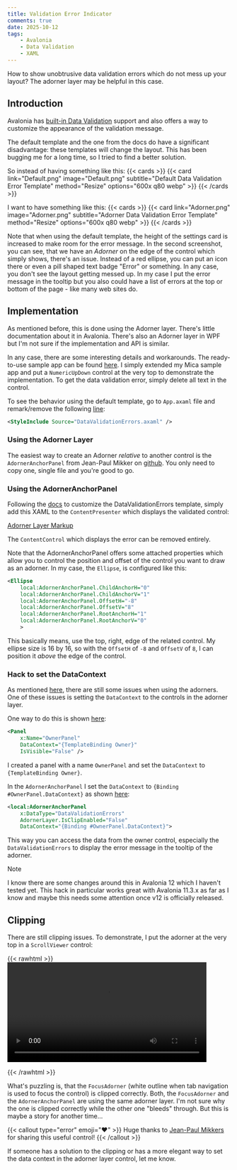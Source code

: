 ```yaml
---
title: Validation Error Indicator
comments: true
date: 2025-10-12
tags: 
    - Avalonia
    - Data Validation
    - XAML
---
```



How to show unobtrusive data validation errors which do not mess up your layout? The adorner layer may be helpful in this case.

<!--more-->

## Introduction

Avalonia has [built-in Data Validation](docs.avaloniaui.net/docs/guides/development-guides/data-validation#customize-the-appearance-of-the-validation-message) support and also offers a way to customize the appearance of the validation message.

The default template and the one from the docs do have a significant disadvantage: these templates will change the layout. This has been bugging me for a long time, so I tried to find a better solution.

So instead of having something like this:
{{< cards >}}
  {{< card link="Default.png" image="Default.png" subtitle="Default Data Validation Error Template" method="Resize" options="600x q80 webp" >}}
{{< /cards >}}

I want to have something like this:
{{< cards >}}
  {{< card link="Adorner.png" image="Adorner.png" subtitle="Adorner Data Validation Error Template" method="Resize" options="600x q80 webp" >}}
{{< /cards >}}

Note that when using the default template, the height of the settings card is increased to make room for the error message. In the second screenshot, you can see, that we have an *Adorner* on the edge of the control which simply shows, there's an issue. Instead of a red ellipse, you can put an icon there or even a pill shaped text badge "Error" or something. In any case, you don't see the layout getting messed up. In my case I put the error message in the tooltip but you also could have a list of errors at the top or bottom of the page - like many web sites do.

## Implementation

As mentioned before, this is done using the Adorner layer. There's little documentation about it in Avalonia. There's also an Adorner layer in WPF but I'm not sure if the implementation and API is similar.

In any case, there are some interesting details and workarounds. The ready-to-use sample app can be found [here](https://github.com/StefanKoell/Misc/tree/main/src/AvaloniaMica). I simply extended my Mica sample app and put a `NumericUpDown` control at the very top to demonstrate the implementation. To get the data validation error, simply delete all text in the control.

To see the behavior using the default template, go to `App.axaml` file and remark/remove the following [line](https://github.com/StefanKoell/Misc/blob/2bbfc4cbdb1cb10b6412d175104226d6fbdf6921/src/AvaloniaMica/App.axaml#L175):

```xml
<StyleInclude Source="DataValidationErrors.axaml" />
```

### Using the Adorner Layer

The easiest way to create an Adorner *relative* to another control is the `AdornerAnchorPanel` from Jean-Paul Mikker on [github](https://github.com/jpmikkers/Baksteen.Avalonia.Controls.AdornerAnchorPanel). You only need to copy one, single file and you're good to go. 

### Using the AdornerAnchorPanel

Following the [docs](https://docs.avaloniaui.net/docs/guides/development-guides/data-validation#customize-the-appearance-of-the-validation-message) to customize the DataValidationErrors template, simply add this XAML to the `ContentPresenter` which displays the validated control:

[Adorner Layer Markup](https://github.com/StefanKoell/Misc/blob/2bbfc4cbdb1cb10b6412d175104226d6fbdf6921/src/AvaloniaMica/DataValidationErrors.axaml#L32-L79)

The `ContentControl` which displays the error can be removed entirely.

Note that the AdornerAnchorPanel offers some attached properties which allow you to control the position and offset of the control you want to draw as an adorner. In my case, the `Ellipse`, is configured like this:

```xml
<Ellipse
    local:AdornerAnchorPanel.ChildAnchorH="0"
    local:AdornerAnchorPanel.ChildAnchorV="1"
    local:AdornerAnchorPanel.OffsetH="-8"
    local:AdornerAnchorPanel.OffsetV="8"
    local:AdornerAnchorPanel.RootAnchorH="1"
    local:AdornerAnchorPanel.RootAnchorV="0"                      
    >
``` 

This basically means, use the top, right, edge of the related control. My ellipse size is 16 by 16, so with the `OffsetH` of `-8` and `OffsetV` of `8`, I can position it *above* the edge of the control.

### Hack to set the DataContext

As mentioned [here](https://github.com/AvaloniaUI/Avalonia/issues/11232), there are still some issues when using the adorners. One of these issues is setting the `DataContext` to the controls in the adorner layer.

One way to do this is shown [here](https://github.com/StefanKoell/Misc/blob/2bbfc4cbdb1cb10b6412d175104226d6fbdf6921/src/AvaloniaMica/DataValidationErrors.axaml#L18-L21):

```xml
<Panel
    x:Name="OwnerPanel"
    DataContext="{TemplateBinding Owner}"
    IsVisible="False" />
```

I created a panel with a name `OwnerPanel` and set the `DataContext` to `{TemplateBinding Owner}`.

In the `AdornerAnchorPanel` I set the `DataContext` to `{Binding #OwnerPanel.DataContext}` as shown [here](https://github.com/StefanKoell/Misc/blob/2bbfc4cbdb1cb10b6412d175104226d6fbdf6921/src/AvaloniaMica/DataValidationErrors.axaml#L36):

```xml
<local:AdornerAnchorPanel
    x:DataType="DataValidationErrors"
    AdornerLayer.IsClipEnabled="False"
    DataContext="{Binding #OwnerPanel.DataContext}">
```

This way you can access the data from the owner control, especially the `DataValidationErrors` to display the error message in the tooltip of the adorner.

> [!Note]
> I know there are some changes around this in Avalonia 12 which I haven't tested yet. This hack in particular works great with Avalonia 11.3.x as far as I know and maybe this needs some attention once v12 is officially released.

## Clipping

There are still clipping issues. To demonstrate, I put the adorner at the very top in a `ScrollViewer` control:

{{< rawhtml >}}
<br>
<video width=450px controls autoplay>
    <source src="Clipping.mp4" type="video/mp4">
    Your browser does not support the video tag.  
</video>

{{< /rawhtml >}}

What's puzzling is, that the `FocusAdorner` (white outline when tab navigation is used to focus the control) is clipped correctly. Both, the `FocusAdorner` and the `AdornerAnchorPanel` are using the same adorner layer. I'm not sure why the one is clipped correctly while the other one "bleeds" through. But this is maybe a story for another time...

{{< callout type="error" emoji="♥️" >}}
Huge thanks to [Jean-Paul Mikkers](https://github.com/jpmikkers) for sharing this useful control!
{{< /callout >}}

If someone has a solution to the clipping or has a more elegant way to set the data context in the adorner layer control, let me know.